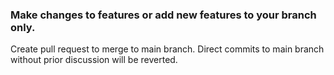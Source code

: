 <h3>Make changes to features or add new features to your branch only.</h3>
Create pull request to merge to main branch.
Direct commits to main branch without prior discussion will be reverted.
